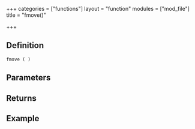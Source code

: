 +++
categories = ["functions"]
layout = "function"
modules = ["mod_file"]
title = "fmove()"

+++

## Definition

    fmove ( )

## Parameters

## Returns

## Example
